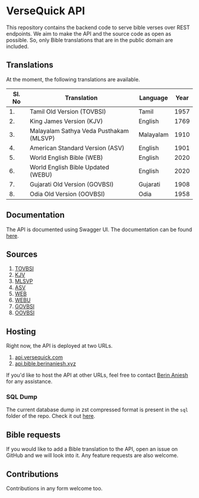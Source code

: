 # VerseQuick API

This repository contains the backend code to serve bible verses over REST endpoints.
We aim to make the API and the source code as open as possible.
So, only Bible translations that are in the public domain are included.

## Translations

At the moment, the following translations are available.

| Sl. No | Translation                             | Language  | Year |
| ------ | --------------------------------------- | --------- | ---- |
| 1.     | Tamil Old Version (TOVBSI)              | Tamil     | 1957 |
| 2.     | King James Version (KJV)                | English   | 1769 |
| 3.     | Malayalam Sathya Veda Pusthakam (MLSVP) | Malayalam | 1910 |
| 4.     | American Standard Version (ASV)         | English   | 1901 |
| 5.     | World English Bible (WEB)               | English   | 2020 |
| 6.     | World English Bible Updated (WEBU)      | English   | 2020 |
| 7.     | Gujarati Old Version (GOVBSI)           | Gujarati  | 1908 |
| 8.     | Odia Old Version (OOVBSI)               | Odia      | 1958 |

## Documentation

The API is documented using Swagger UI. The documentation can be found [here](https://api.versequick.com/docs/).

## Sources

1. [TOVBSI](https://github.com/berinaniesh/bible-tamil)
2. [KJV](https://github.com/berinaniesh/bible-kjv)
3. [MLSVP](https://github.com/tfbf/Bible-Malayalam-Sathyavedapusthakam-1910)
4. [ASV](https://github.com/openbibleinfo/American-Standard-Version-Bible)
5. [WEB](https://gitlab.com/berinaniesh/WEB-db)
6. [WEBU](https://gitlab.com/berinaniesh/WEBU-db)
7. [GOVBSI](https://gitlab.com/berinaniesh/bible-gujarati)
8. [OOVBSI](https://gitlab.com/berinaniesh/bible-odia)

## Hosting

Right now, the API is deployed at two URLs. 

1. [api.versequick.com](https://api.versequick.com/)
2. [api.bible.berinaniesh.xyz](https://api.bible.berinaniesh.xyz/)

If you'd like to host the API at other URLs, 
feel free to contact [Berin Aniesh](https://berinaniesh.xyz/contact) for any assistance. 

### SQL Dump

The current database dump in zst compressed format is present in the `sql` folder of the repo. Check it out [here](https://github.com/VerseQuick/api/blob/main/sql/latest_full.sql.zst).

## Bible requests

If you would like to add a Bible translation to the API,
open an issue on GitHub and we will look into it.
Any feature requests are also welcome.

## Contributions

Contributions in any form welcome too.
